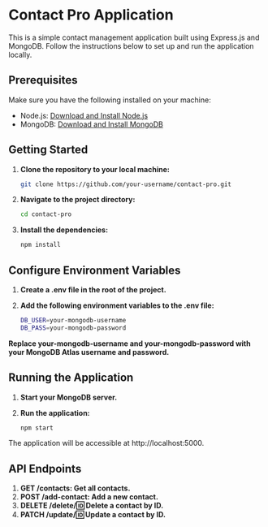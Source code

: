 # Contact Pro Application

This is a simple contact management application built using Express.js and MongoDB. Follow the instructions below to set up and run the application locally.

## Prerequisites

Make sure you have the following installed on your machine:

- Node.js: [Download and Install Node.js](https://nodejs.org/)
- MongoDB: [Download and Install MongoDB](https://docs.mongodb.com/manual/installation/)

## Getting Started

1. **Clone the repository to your local machine:**

   ```bash
   git clone https://github.com/your-username/contact-pro.git

2. **Navigate to the project directory:**

   ```bash
   cd contact-pro
3. **Install the dependencies:**

   ```bash
   npm install

## Configure Environment Variables

1. **Create a .env file in the root of the project.**

2. **Add the following environment variables to the .env file:**
   ```bash
   DB_USER=your-mongodb-username
   DB_PASS=your-mongodb-password
**Replace your-mongodb-username and your-mongodb-password with your MongoDB Atlas username and password.**

## Running the Application
1. **Start your MongoDB server.**

2. **Run the application:**
   ```bash
   npm start

The application will be accessible at http://localhost:5000.

## API Endpoints
1. **GET /contacts: Get all contacts.**
2. **POST /add-contact: Add a new contact.**
3. **DELETE /delete/:id: Delete a contact by ID.**
4. **PATCH /update/:id: Update a contact by ID.**